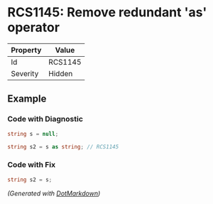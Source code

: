 # RCS1145: Remove redundant 'as' operator

| Property | Value   |
| -------- | ------- |
| Id       | RCS1145 |
| Severity | Hidden  |

## Example

### Code with Diagnostic

```csharp
string s = null;

string s2 = s as string; // RCS1145
```

### Code with Fix

```csharp
string s2 = s;
```


*\(Generated with [DotMarkdown](http://github.com/JosefPihrt/DotMarkdown)\)*